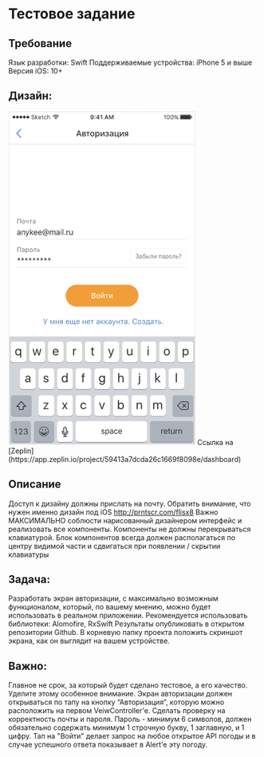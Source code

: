 # Тестовое задание

## Требование
Язык разработки: Swift
Поддерживаемые устройства: iPhone 5 и выше
Версия iOS: 10+

## Дизайн:
<img src="https://github.com/DSanzh/TestApplication/blob/master/Resources/Screenshot.png" width="375" height="670" />
Ссылка на [Zeplin](https://app.zeplin.io/project/59413a7dcda26c1669f8098e/dashboard)

## Описание
Доступ к дизайну должны прислать на почту. Обратить внимание, что нужен именно дизайн под iOS http://prntscr.com/flisx8
Важно МАКСИМАЛЬНО соблюсти нарисованный дизайнером интерфейс и реализовать все компоненты. Компоненты не должны перекрываться клавиатурой. Блок компонентов всегда должен располагаться по центру видимой части и сдвигаться при появлении / скрытии клавиатуры

## Задача: 
Разработать экран авторизации, с максимально возможным функционалом, который, по вашему мнению, можно будет использовать в реальном приложении.
Рекомендуется использовать библиотеки: Alomofire, RxSwift
Результаты опубликовать в открытом репозитории Github. В корневую папку проекта положить скриншот экрана, как он выглядит на вашем устройстве.

## Важно: 
Главное не срок, за который будет сделано тестовое, а его качество. Уделите этому особенное внимание.
Экран авторизации должен открываться по тапу на кнопку “Авторизация”, которую можно расположить на первом VeiwController’е.
Сделать проверку на корректность почты и пароля.
Пароль - минимум 6 символов, должен обязательно содержать минимум 1 строчную букву, 1 заглавную, и 1 цифру.
Тап на "Войти" делает запрос на любое открытое API погоды и в случае успешного ответа показывает в Alert’е эту погоду.
